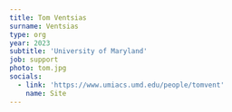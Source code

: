 ```yaml
---
title: Tom Ventsias
surname: Ventsias
type: org
year: 2023
subtitle: 'University of Maryland'
job: support
photo: tom.jpg
socials:
  - link: 'https://www.umiacs.umd.edu/people/tomvent'
    name: Site
---
```

